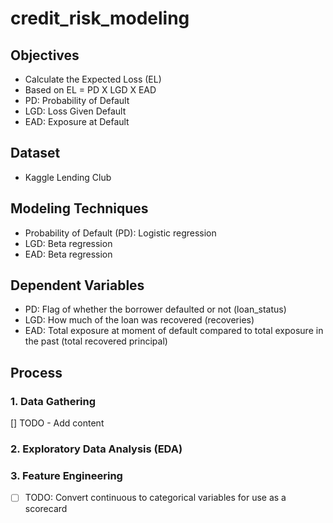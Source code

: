 # credit_risk_modeling

## Objectives

- Calculate the Expected Loss (EL) 
- Based on EL = PD X LGD X EAD 
- PD: Probability of Default
- LGD: Loss Given Default
- EAD: Exposure at Default 

## Dataset

- Kaggle Lending Club 

## Modeling Techniques

- Probability of Default (PD): Logistic regression
- LGD: Beta regression
- EAD: Beta regression

## Dependent Variables

- PD: Flag of whether the borrower defaulted or not (loan_status)
- LGD: How much of the loan was recovered (recoveries)
- EAD: Total exposure at moment of default compared to total exposure in the past (total recovered principal)

## Process

### 1. Data Gathering

[] TODO - Add content

### 2. Exploratory Data Analysis (EDA)

### 3. Feature Engineering

- [ ] TODO: Convert continuous to categorical variables for use as a scorecard
